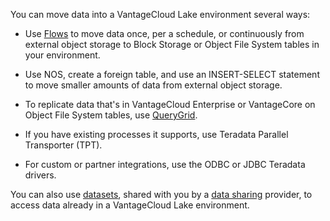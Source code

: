 You can move data into a VantageCloud Lake environment several ways:

-   Use [Flows](auw1640280669500.md) to move data once, per a schedule, or continuously from external object storage to Block Storage or Object File System tables in your environment.


-   Use NOS, create a foreign table, and use an INSERT-SELECT statement to move smaller amounts of data from external object storage.


-   To replicate data that's in VantageCloud Enterprise or VantageCore on Object File System tables, use [QueryGrid](vyx1659391025497.md).


-   If you have existing processes it supports, use Teradata Parallel Transporter (TPT).


-   For custom or partner integrations, use the ODBC or JDBC Teradata drivers.


You can also use [datasets](gds1686247574408.md), shared with you by a [data sharing](jlf1663616946889.md) provider, to access data already in a VantageCloud Lake environment.

